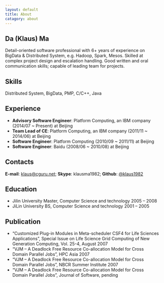 ```yaml
---
layout: default
title: About
catagory: about
---
```


## Da (Klaus) Ma
Detail-oriented software professional with 6+ years of experience on BigData & Distributed System, e.g. Hadoop, Spark, Mesos. Skilled at complex project design and escalation handling. Good written and oral communication skills; capable of leading team for projects.

## Skills

Distributed System, BigData, PMP, C/C++, Java

## Experience

* __Advisory Software Engineer__: Platform Computing, an IBM company (2014/07 ~ Present) at Beijing
* __Team Lead of CE__: Platform Computing, an IBM company (2011/11 ~ 2014/06) at Beijing
* __Software Engineer__: Platform Computing (2010/09 ~ 2011/11) at Beijing
* __Software Engineer__: Baidu (2008/06 ~ 2010/08) at Beijing

## Contacts
__E-mail__: [klaus@cguru.net](mailto:klaus@cguru.net); __Skype__: klausma1982; __Github__: [@klaus1982](http://www.github.com/klaus1982)

## Education

* Jilin University Master, Computer Science and technology 2005 – 2008
* JiLin University BS, Computer Science and technology 2001 – 2005

## Publication

* “Customized Plug-in Modules in Meta-scheduler CSF4 for Life Sciences Applications”, Special Issue on Life Science Grid Computing of New Generation Computing, Vol. 25-4, August 2007
* “VJM – A Deadlock Free Resource Co-allocation Model for Cross Domain Parallel Jobs”, HPC Asia 2007
* “VJM – A Deadlock Free Resource Co-allocation Model for Cross Domain Parallel Jobs”, NBCR Summer Institute 2007
* “VJM – A Deadlock Free Resource Co-allocation Model for Cross Domain Parallel Jobs”, Journal of Software, pending
